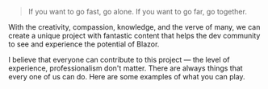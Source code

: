 
> If you want to go fast, go alone. If you want to go far, go together.

 With the creativity, compassion, knowledge, and the verve of many, we can create a unique project with fantastic content that helps the dev community to see and experience the potential of Blazor.

 I believe that everyone can contribute to this project — the level of experience, professionalism don't matter. There are always things that every one of us can do. Here are some examples of what you can play.

